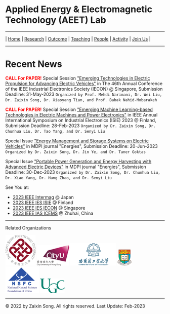 # Applied Energy & Electromagnetic Technology (AEET) Lab

---

| [Home](https://songzaixin.github.io/aeet-home/)  | [Research](https://songzaixin.github.io/aeet-research/) | [Outcome](https://songzaixin.github.io/aeet-outcome/) | [Teaching](https://songzaixin.github.io/aeet-teaching/) | [People](https://songzaixin.github.io/aeet-people/) | [Activity](https://songzaixin.github.io/aeet-activity/) | [Join Us](https://songzaixin.github.io/aeet-joinus/) |

---

# Recent News

<font color=red>**CALL For PAPER!**</font> Special Session <a href="https://www.iecon2023.org/">"Emerging Technologies in Electric Propulsion for Advancing Electric Vehicles"</a> in The 46th Annual Conference of the IEEE Industrial Electronics Society (IECON) @ Singapore, Submission Deadline: 31-May-2023
``Organized by Prof. Mehdi Narimani, Dr. Wei Liu, Dr. Zaixin Song, Dr. Xiaoyang Tian, and Prof. Babak Nahid-Mobarakeh``

<font color=red>**CALL For PAPER!**</font> Special Session <a href="https://2023.ieee-isie.org/">"Emerging Machine Learning-based Technologies in Electric Machines and Power Electronics"</a> in IEEE Annual International Symposium on Industrial Electronics (ISIE) 2023 @ Finland, Submission Deadline: 28-Feb-2023
``Organized by Dr. Zaixin Song, Dr. Chunhua Liu, Dr. Tao Yang, and Dr. Senyi Liu``

Special Issue <a href="https://www.mdpi.com/journal/energies/special_issues/02V4PXR20A">"Energy Management and Storage Systems on Electric Vehicles"</a> in MDPI journal "Energies", Submission Deadline: 20-Jun-2023
``Organized by Dr. Zaixin Song, Dr. Jin Ye, and Dr. Taner Goktas``

Special Issue <a href="https://www.mdpi.com/journal/energies/special_issues/G6B97UE43F">"Portable Power Generation and Energy Harvesting with Advanced Electric Devices"</a> in MDPI journal "Energies", Submission Deadline: 30-Dec-2023
``Organized by Dr. Zaixin Song, Dr. Chunhua Liu, Dr. Xiao Yang, Dr. Hang Zhao, and Dr. Senyi Liu``

See You at:
- <a href="https://intermag.org/">2023 IEEE Intermag</a> @ Japan
- <a href="https://2023.ieee-isie.org/">2023 IEEE IES ISIE</a> @ Finland
- <a href="https://www.iecon2023.org/">2023 IEEE IES IECON</a> @ Singapore
- <a href="https://www.icems2023.com/">2023 IEEE IAS ICEMS</a> @ Zhuhai, China


---

Related Organizations

<div align=left>
<img src="https://github.com/songzaixin/aeet-home/raw/zxs-patch-cv/image/logo-polyu.png" alt="image-cityu" style="zoom:15%;" />
<img src="https://github.com/songzaixin/aeet-home/raw/zxs-patch-cv/image/logo-cityu.png" alt="image-cityu" style="zoom:10%;" />
<img src="https://github.com/songzaixin/aeet-home/raw/zxs-patch-cv/image/logo-hit.png" alt="image-hit" style="zoom:40%;" />
<img src="https://github.com/songzaixin/aeet-home/raw/zxs-patch-cv/image/logo-hku.png" alt="image-hku" style="zoom:5%;" />
<img src="https://github.com/songzaixin/aeet-home/raw/zxs-patch-cv/image/logo-nsfc.png" alt="image-nsfc" style="zoom:30%;" />
<img src="https://github.com/songzaixin/aeet-home/raw/zxs-patch-cv/image/logo-ugc.png" alt="image-ugc" style="zoom:7.5%;" />
</div>

---

© 2022 by Zaixin Song. All rights reserved. 
Last Update: Feb-2023

